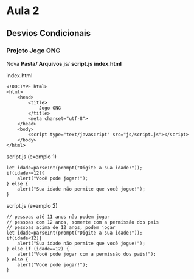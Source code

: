 # Aula 2

## Desvios Condicionais

### Projeto Jogo ONG

Nova **Pasta/ Arquivos**
js/
**script.js**
**index.html**

index.html

```
<!DOCTYPE html>
<html>
    <head>
        <title>
            Jogo ONG
        </title>
        <meta charset="utf-8">
    </head>
    <body>
        <script type="text/javascript" src="js/script.js"></script>
    </body>
</html>
```

script.js (exemplo 1)

```
let idade=parseInt(prompt("Digite a sua idade:"));
if(idade>=12){
    alert("Você pode jogar!");
} else {
    alert("Sua idade não permite que você jogue!");
}
```

script.js (exemplo 2)

```
// pessoas até 11 anos não podem jogar
// pessoas com 12 anos, somente com a permissão dos pais
// pessoas acima de 12 anos, podem jogar
let idade=parseInt(prompt("Digite a sua idade:"));
if(idade<12){
    alert("Sua idade não permite que você jogue!");
} else if (idade==12) {
    alert("Você pode jogar com a permissão dos pais!");
} else {
    alert("Você pode jogar!");
}
```
